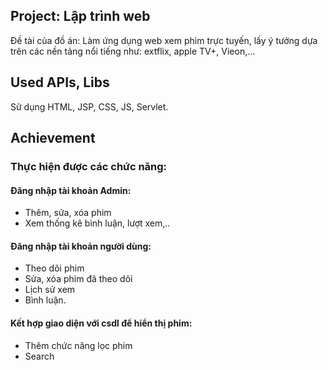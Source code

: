## Project: Lập trình web

Đề tài của đồ án: Làm ứng dụng web xem phim trực tuyến, lấy ý tưởng dựa trên các nền tảng nổi tiếng như: extflix, apple TV+, Vieon,...

## Used APIs, Libs

Sử dụng HTML, JSP, CSS, JS, Servlet.

## Achievement

### Thực hiện được các chức năng:
#### Đăng nhập tài khoản Admin: 
* Thêm, sửa, xóa phim
* Xem thống kê bình luận, lượt xem,..
#### Đăng nhập tài khoản người dùng:
* Theo dõi phim
* Sửa, xóa phim đã theo dõi
* Lịch sử xem
* Bình luận.
#### Kết hợp giao diện với csdl để hiển thị phim:
* Thêm chức năng lọc phim
* Search

